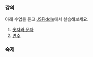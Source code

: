
### 강의

아래 수업을 듣고 [JSFiddle](https://jsfiddle.net)에서 실습해보세요.

1. [숫자와 문자](https://opentutorials.org/course/743/4647)
2. [변수](https://opentutorials.org/course/743/4673)


### 숙제
